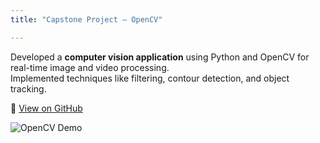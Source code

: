 ```yaml
---
title: "Capstone Project – OpenCV"

---
```


Developed a **computer vision application** using Python and OpenCV for real-time image and video processing.  
Implemented techniques like filtering, contour detection, and object tracking.  

🔗 [View on GitHub](https://github.com/AamenaMahudhawala/opencv/tree/main/capstoneproj)

![OpenCV Demo](../assets/opencv_demo.png)
